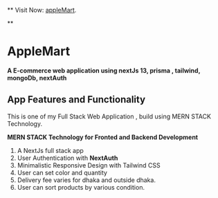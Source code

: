 
**
Visit Now: [appleMart](https://applemart-rouge.vercel.app/).

**

# AppleMart
**A E-commerce web application using nextJs 13, prisma , tailwind, mongoDb, nextAuth**

## App Features and Functionality

This is one of my Full Stack Web Application , build using MERN STACK Technology.

 ****MERN STACK Technology for Fronted and Backend Development****
1. A  NextJs full stack app
2. User Authentication with **NextAuth**
3. Minimalistic Responsive Design with Tailwind CSS 
4. User can set color and quantity
5. Delivery fee varies for dhaka and outside dhaka.
6. User can sort products by various condition.

